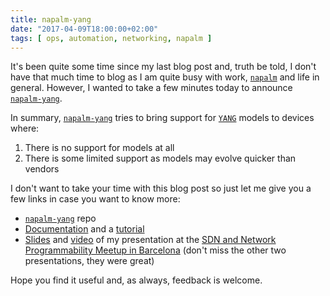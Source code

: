 ```yaml
---
title: napalm-yang
date: "2017-04-09T18:00:00+02:00"
tags: [ ops, automation, networking, napalm ]
---
```


It's been quite some time since my last blog post and, truth be told, I don't have that much time to blog as I am quite busy with work, [`napalm`][napalm] and life in general. However, I wanted to take a few minutes today to announce [`napalm-yang`][napalm_yang].

In summary, [`napalm-yang`][napalm_yang] tries to bring support for [`YANG`][yang] models to devices where:

1. There is no support for models at all
2. There is some limited support as models may evolve quicker than vendors

<!--more-->

I don't want to take your time with this blog post so just let me give you a few links in case you want to know more:

* [`napalm-yang`][napalm_yang] repo
* [Documentation][rtd] and a [tutorial][tutorial]
* [Slides][slides] and [video][video] of my presentation at the [SDN and Network Programmability Meetup in Barcelona][sdn_meetup] (don't miss the other two presentations, they were great)

Hope you find it useful and, as always, feedback is welcome.

[napalm]: https://github.com/napalm-automation/napalm
[napalm_yang]: https://github.com/napalm-automation/napalm-yang
[rtd]: https://napalm.readthedocs.io/en/latest/YANG/index.html
[sdn_meetup]: https://www.meetup.com/SDN-and-Network-Programmability-Meetup-in-Barcelona/
[slides]: https://www.dravetech.com/presos/i_love_the_smell_of_oc_in_the_morning/index.html
[tutorial]: https://github.com/napalm-automation/napalm-yang/blob/develop/interactive_demo/tutorial.ipynb
[video]: https://www.youtube.com/watch?v=EEpUWieTr40
[yang]: https://tools.ietf.org/html/rfc6020
